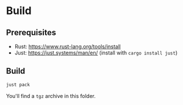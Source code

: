 # Build

## Prerequisites

* Rust: https://www.rust-lang.org/tools/install
* Just: https://just.systems/man/en/ (install with `cargo install just`)

## Build

```bash
just pack
```

You'll find a `tgz` archive in this folder.
